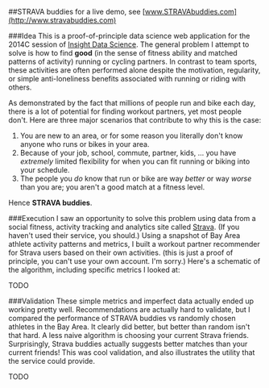 ##STRAVA buddies 
for a live demo, see [www.STRAVAbuddies.com](http://www.stravabuddies.com)

###Idea
This is a proof-of-principle data science web application for the 2014C session of [Insight Data Science](http://www.insightdatascience.com). The general problem I attempt to solve is how to find __good__ (in the sense of fitness ability and matched patterns of activity) running or cycling partners. In contrast to team sports, these activities are often performed alone despite the motivation, regularity, or simple anti-loneliness benefits associated with running or riding with others. 

As demonstrated by the fact that millions of people run and bike each day, there is a lot of potential for finding workout partners, yet most people don't. Here are three major scenarios that contribute to why this is the case:

1. You are new to an area, or for some reason you literally don't know anyone who runs or bikes in your area.
2. Because of your job, school, commute, partner, kids, ... you have _extremely_ limited flexibility for when you can fit running or biking into your schedule.
3. The people you _do_ know that run or bike are way _better_ or way _worse_ than you are; you aren't a good match at a fitness level.

Hence __STRAVA buddies__.

###Execution
I saw an opportunity to solve this problem using data from a social fitness, activity tracking and analytics site called [Strava](https://www.strava.com). (If you haven't used their service, you should.) Using a snapshot of Bay Area athlete activity patterns and metrics, I built a workout partner recommender for Strava users based on their own activities. (this is just a proof of principle, you can't use your own account. I'm sorry.) Here's a schematic of the algorithm, including specific metrics I looked at:

TODO

###Validation
These simple metrics and imperfect data actually ended up working pretty well. Recommendations are actually hard to validate, but I compared the performance of STRAVA buddies vs randomly chosen athletes in the Bay Area. It clearly did better, but better than random isn't that hard. A less naive algorithm is choosing your current Strava friends. Surprisingly, Strava buddies actually suggests better matches than your current friends! This was cool validation, and also illustrates the utility that the service could provide.

TODO
